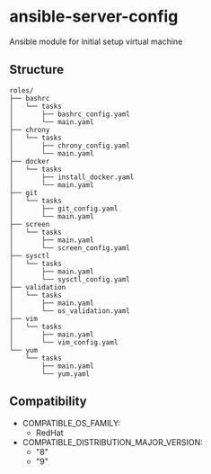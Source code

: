 # ansible-server-config
Ansible module for initial setup virtual machine

## Structure

```
roles/
├── bashrc
│   └── tasks
│       ├── bashrc_config.yaml
│       └── main.yaml
├── chrony
│   └── tasks
│       ├── chrony_config.yaml
│       └── main.yaml
├── docker
│   └── tasks
│       ├── install_docker.yaml
│       └── main.yaml
├── git
│   └── tasks
│       ├── git_config.yaml
│       └── main.yaml
├── screen
│   └── tasks
│       ├── main.yaml
│       └── screen_config.yaml
├── sysctl
│   └── tasks
│       ├── main.yaml
│       └── sysctl_config.yaml
├── validation
│   └── tasks
│       ├── main.yaml
│       └── os_validation.yaml
├── vim
│   └── tasks
│       ├── main.yaml
│       └── vim_config.yaml
└── yum
    └── tasks
        ├── main.yaml
        └── yum.yaml
```

## Compatibility

- COMPATIBLE_OS_FAMILY:
   - RedHat
- COMPATIBLE_DISTRIBUTION_MAJOR_VERSION:
    - "8"
    - "9"
